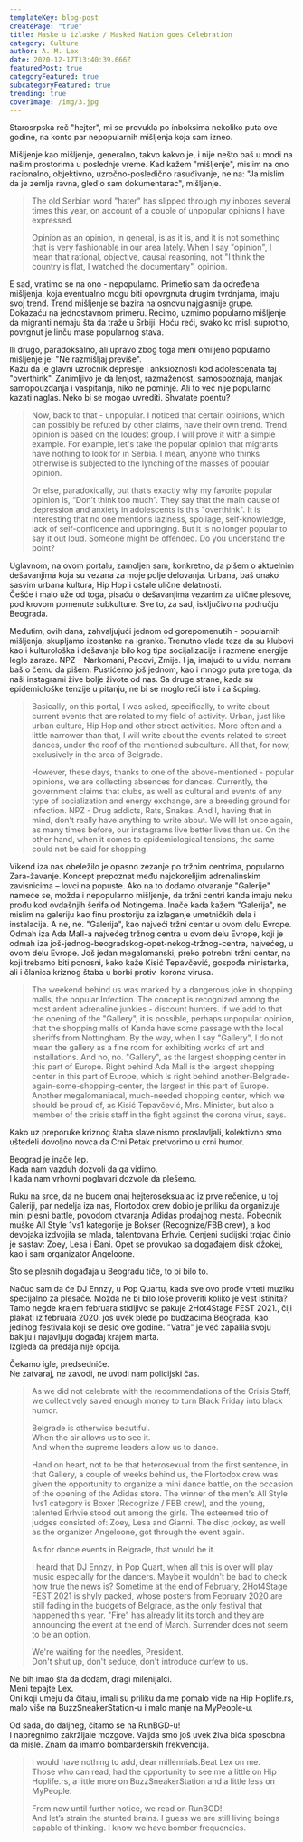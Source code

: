 ```yaml
---
templateKey: blog-post
createPage: "true"
title: Maske u izlaske / Masked Nation goes Celebration
category: Culture
author: A. M. Lex
date: 2020-12-17T13:40:39.666Z
featuredPost: true
categoryFeatured: true
subcategoryFeatured: true
trending: true
coverImage: /img/3.jpg
---
```

Starosrpska reč "hejter", mi se provukla po inboksima nekoliko puta ove godine, na konto par nepopularnih mišljenja koja sam izneo. 

Mišljenje kao mišljenje, generalno, takvo kakvo je, i nije nešto baš u modi na našim prostorima u poslednje vreme. Kad kažem "mišljenje", mislim na ono racionalno, objektivno, uzročno-posledično rasuđivanje, ne na: "Ja mislim da je zemlja ravna, gled'o sam dokumentarac", mišljenje.

> The old Serbian word "hater" has slipped through my inboxes several times this year, on account of a couple of unpopular opinions I have expressed.
>
> Opinion as an opinion, in general, is as it is, and it is not something that is very fashionable in our area lately. When I say "opinion", I mean that rational, objective, causal reasoning, not "I think the country is flat, I watched the documentary", opinion.

E sad, vratimo se na ono - nepopularno. Primetio sam da određena mišljenja, koja eventualno mogu biti opovrgnuta drugim tvrdnjama, imaju svoj trend. Trend mišljenje se bazira na osnovu najglasnije grupe.\
Dokazaću na jednostavnom primeru. Recimo, uzmimo popularno mišljenje da migranti nemaju šta da traže u Srbiji. Hoću reći, svako ko misli suprotno, povrgnut je linču mase popularnog stava.

Ili drugo, paradoksalno, ali upravo zbog toga meni omiljeno popularno mišljenje je: "Ne razmišljaj previše".\
Kažu da je glavni uzročnik depresije i anksioznosti kod adolescenata taj "overthink". Zanimljivo je da lenjost, razmaženost, samospoznaja, manjak samopouzdanja i vaspitanja, niko ne pominje. Ali to već nije popularno kazati naglas. Neko bi se mogao uvrediti. Shvatate poentu?

> Now, back to that - unpopular. I noticed that certain opinions, which can possibly be refuted by other claims, have their own trend. Trend opinion is based on the loudest group. I will prove it with a simple example. For example, let's take the popular opinion that migrants have nothing to look for in Serbia. I mean, anyone who thinks otherwise is subjected to the lynching of the masses of popular opinion.
>
> Or else, paradoxically, but that’s exactly why my favorite popular opinion is, “Don’t think too much”. They say that the main cause of depression and anxiety in adolescents is this "overthink". It is interesting that no one mentions laziness, spoilage, self-knowledge, lack of self-confidence and upbringing. But it is no longer popular to say it out loud. Someone might be offended. Do you understand the point?

Uglavnom, na ovom portalu, zamoljen sam, konkretno, da pišem o aktuelnim dešavanjima koja su vezana za moje polje delovanja. Urbana, baš onako sasvim urbana kultura, Hip Hop i ostale ulične delatnosti.\
Češće i malo uže od toga, pisaću o dešavanjima vezanim za ulične plesove, pod krovom pomenute subkulture. Sve to, za sad, isključivo na području Beograda. 

Međutim, ovih dana, zahvaljujući jednom od gorepomenutih - popularnih mišljenja, skupljamo izostanke na igranke. Trenutno vlada teza da su klubovi kao i kulturološka i dešavanja bilo kog tipa socijalizacije i razmene energije leglo zaraze. NPZ – Narkomani, Pacovi, Zmije. I ja, imajući to u vidu, nemam baš o čemu da pišem. Pustićemo još jednom, kao i mnogo puta pre toga, da naši instagrami žive bolje živote od nas. Sa druge strane, kada su epidemiološke tenzije u pitanju, ne bi se moglo reći isto i za šoping.

> Basically, on this portal, I was asked, specifically, to write about current events that are related to my field of activity. Urban, just like urban culture, Hip Hop and other street activities. More often and a little narrower than that, I will write about the events related to street dances, under the roof of the mentioned subculture. All that, for now, exclusively in the area of ​​Belgrade.
>
> However, these days, thanks to one of the above-mentioned - popular opinions, we are collecting absences for dances. Currently, the government claims that clubs, as well as cultural and events of any type of socialization and energy exchange, are a breeding ground for infection. NPZ - Drug addicts, Rats, Snakes. And I, having that in mind, don't really have anything to write about. We will let once again, as many times before, our instagrams live better lives than us. On the other hand, when it comes to epidemiological tensions, the same could not be said for shopping.

Vikend iza nas obeležilo je opasno zezanje po tržnim centrima, popularno Zara-žavanje. Koncept prepoznat među najokorelijim adrenalinskim zavisnicima – lovci na popuste. Ako na to dodamo otvaranje "Galerije" nameće se, možda i nepopularno mišljenje, da tržni centri kanda imaju neku prođu kod ovdašnjih šerifa od Notingema. Inače kada kažem "Galerija", ne mislim na galeriju kao finu prostoriju za izlaganje umetničkih dela i instalacija. A ne, ne. "Galerija", kao najveći tržni centar u ovom delu Evrope. Odmah iza Ada Mall-a najvećeg tržnog centra u ovom delu Evrope, koji je odmah iza još-jednog-beogradskog-opet-nekog-tržnog-centra, najvećeg, u ovom delu Evrope. Još jedan megalomanski, preko potrebni tržni centar, na koji trebamo biti ponosni, kako kaže Kisić Tepavčević, gospođa ministarka, ali i članica kriznog štaba u borbi protiv  korona virusa.

> The weekend behind us was marked by a dangerous joke in shopping malls, the popular Infection. The concept is recognized among the most ardent adrenaline junkies - discount hunters. If we add to that the opening of the "Gallery", it is possible, perhaps unpopular opinion, that the shopping malls of Kanda have some passage with the local sheriffs from Nottingham. By the way, when I say "Gallery", I do not mean the gallery as a fine room for exhibiting works of art and installations. And no, no. "Gallery", as the largest shopping center in this part of Europe. Right behind Ada Mall is the largest shopping center in this part of Europe, which is right behind another-Belgrade-again-some-shopping-center, the largest in this part of Europe. Another megalomaniacal, much-needed shopping center, which we should be proud of, as Kisić Tepavčević, Mrs. Minister, but also a member of the crisis staff in the fight against the corona virus, says.

Kako uz preporuke kriznog štaba slave nismo proslavljali, kolektivno smo uštedeli dovoljno novca da Crni Petak pretvorimo u crni humor.

Beograd je inače lep. \
Kada nam vazduh dozvoli da ga vidimo.\
I kada nam vrhovni poglavari dozvole da plešemo.

Ruku na srce, da ne budem onaj hejteroseksualac iz prve rečenice, u toj Galeriji, par nedelja iza nas, Flortodox crew dobio je priliku da organizuje mini plesni battle, povodom otvaranja Adidas prodajnog mesta. Pobednik muške All Style 1vs1 kategorije je Bokser (Recognize/FBB crew), a kod devojaka izdvojila se mlada, talentovana Erhvie. Cenjeni sudijski trojac činio je sastav: Zoey, Lesa i Đani. Opet se provukao sa događajem disk džokej, kao i sam organizator Angeloone.

Što se plesnih događaja u Beogradu tiče, to bi bilo to.

Načuo sam da će DJ Ennzy, u Pop Quartu, kada sve ovo prođe vrteti muziku specijalno za plesače. Možda ne bi bilo loše proveriti koliko je vest istinita?\
Tamo negde krajem februara stidljivo se pakuje 2Hot4Stage FEST 2021., čiji plakati iz februara 2020. još uvek blede po budžacima Beograda, kao jedinog festivala koji se desio ove godine. "Vatra" je već zapalila svoju baklju i najavljuju događaj krajem marta.\
Izgleda da predaja nije opcija. 

Čekamo igle, predsedniče. \
Ne zatvaraj, ne zavodi, ne uvodi nam policijski čas.

> As we did not celebrate with the recommendations of the Crisis Staff, we collectively saved enough money to turn Black Friday into black humor.
>
> Belgrade is otherwise beautiful.\
> When the air allows us to see it.\
> And when the supreme leaders allow us to dance.
>
> Hand on heart, not to be that heterosexual from the first sentence, in that Gallery, a couple of weeks behind us, the Flortodox crew was given the opportunity to organize a mini dance battle, on the occasion of the opening of the Adidas store. The winner of the men's All Style 1vs1 category is Boxer (Recognize / FBB crew), and the young, talented Erhvie stood out among the girls. The esteemed trio of judges consisted of: Zoey, Lesa and Gianni. The disc jockey, as well as the organizer Angeloone, got through the event again.
>
> As for dance events in Belgrade, that would be it.
>
> I heard that DJ Ennzy, in Pop Quart, when all this is over will play music especially for the dancers. Maybe it wouldn't be bad to check how true the news is? Sometime at the end of February, 2Hot4Stage FEST 2021 is shyly packed, whose posters from February 2020 are still fading in the budgets of Belgrade, as the only festival that happened this year. "Fire" has already lit its torch and they are announcing the event at the end of March. Surrender does not seem to be an option.
>
> We're waiting for the needles, President.\
> Don't shut up, don't seduce, don't introduce curfew to us.

Ne bih imao šta da dodam, dragi milenijalci.\
Meni tepajte Lex.\
Oni koji umeju da čitaju, imali su priliku da me pomalo vide na Hip Hoplife.rs, malo više na BuzzSneakerStation-u i malo manje na MyPeople-u.

Od sada, do daljneg, čitamo se na RunBGD-u!\
I napregnimo zakržljale mozgove. Valjda smo još uvek živa bića sposobna da misle. Znam da imamo bombarderskih frekvencija. 

> I would have nothing to add, dear millennials.Beat Lex on me. \
> Those who can read, had the opportunity to see me a little on Hip Hoplife.rs, a little more on BuzzSneakerStation and a little less on MyPeople.
>
> From now until further notice, we read on RunBGD! \
> And let’s strain the stunted brains. I guess we are still living beings capable of thinking. I know we have bomber frequencies.